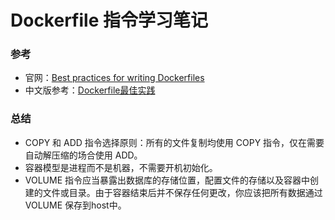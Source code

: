 # Dockerfile 指令学习笔记

### 参考
* 官网：[Best practices for writing Dockerfiles](https://docs.docker.com/engine/userguide/eng-image/dockerfile_best-practices/)
* 中文版参考：[Dockerfile最佳实践](http://tuxknight-notes.readthedocs.io/en/latest/docker/dockerfile_best_practices_take.html)

### 总结
* COPY 和 ADD 指令选择原则：所有的文件复制均使用 COPY 指令，仅在需要自动解压缩的场合使用 ADD。
* 容器模型是进程而不是机器，不需要开机初始化。
* VOLUME 指令应当暴露出数据库的存储位置，配置文件的存储以及容器中创建的文件或目录。由于容器结束后并不保存任何更改，你应该把所有数据通过 VOLUME 保存到host中。